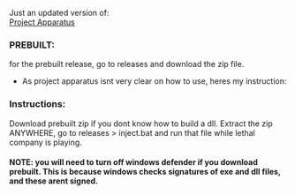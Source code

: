 Just an updated version of:  
[Project Apparatus](https://github.com/KaylinOwO/Project-Apparatus/tree/main/ProjectApparatus)

### PREBUILT:
for the prebuilt release, go to releases and download the zip file.
 - As project apparatus isnt very clear on how to use, heres my instruction:

### Instructions:
Download prebuilt zip if you dont know how to build a dll. Extract the zip ANYWHERE, go to releases > inject.bat and run that file while lethal company is playing.

  #### NOTE: you will need to turn off windows defender if you download prebuilt. This is because windows checks signatures of exe and dll files, and these arent signed.
